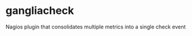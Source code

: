 gangliacheck
============

Nagios plugin that consolidates multiple metrics into a single check event
